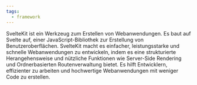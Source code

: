 ```yaml
---
tags:
  - framework
---
```

SvelteKit ist ein Werkzeug zum Erstellen von Webanwendungen. Es baut auf Svelte auf, einer JavaScript-Bibliothek zur Erstellung von Benutzeroberflächen. SvelteKit macht es einfacher, leistungsstarke und schnelle Webanwendungen zu entwickeln, indem es eine strukturierte Herangehensweise und nützliche Funktionen wie Server-Side Rendering und Ordnerbasierten Routenverwaltung bietet. Es hilft Entwicklern, effizienter zu arbeiten und hochwertige Webanwendungen mit weniger Code zu erstellen.